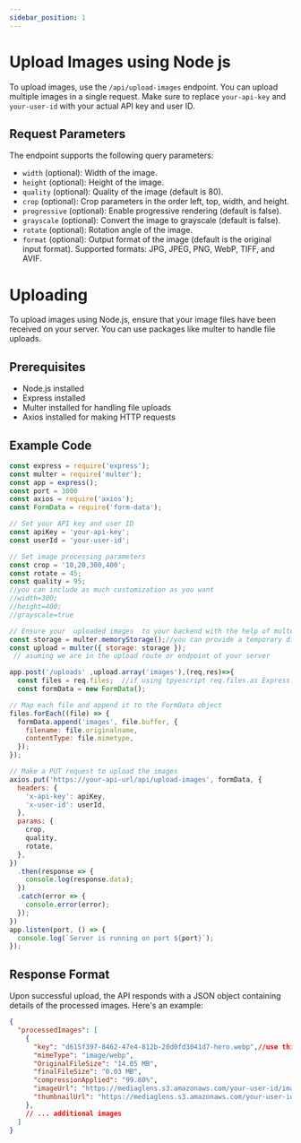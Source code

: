 ```yaml
---
sidebar_position: 1
---
```

# Upload Images using Node js

To upload images, use the `/api/upload-images` endpoint. You can upload multiple images in a single request. Make sure to replace `your-api-key` and `your-user-id` with your actual API key and user ID.

## Request Parameters

The endpoint supports the following query parameters:

- `width` (optional): Width of the image.
- `height` (optional): Height of the image.
- `quality` (optional): Quality of the image (default is 80).
- `crop` (optional): Crop parameters in the order left, top, width, and height.
- `progressive` (optional): Enable progressive rendering (default is false).
- `grayscale` (optional): Convert the image to grayscale (default is false).
- `rotate` (optional): Rotation angle of the image.
- `format` (optional): Output format of the image (default is the original input format). Supported formats: JPG, JPEG, PNG, WebP, TIFF, and AVIF.

# Uploading 

To upload images using Node.js, ensure that your image files have been received on your server. You can use packages like multer to handle file uploads.

## Prerequisites

- Node.js installed
- Express installed
- Multer installed for handling file uploads
- Axios installed for making HTTP requests

## Example Code

```javascript title="Upload using node"
const express = require('express');
const multer = require('multer');
const app = express();
const port = 3000
const axios = require('axios');
const FormData = require('form-data');

// Set your API key and user ID
const apiKey = 'your-api-key';
const userId = 'your-user-id';

// Set image processing parameters
const crop = '10,20,300,400';
const rotate = 45;
const quality = 95;
//you can include as much customization as you want
//width=300;  
//height=400;
//grayscale=true

// Ensure your  uploaded images  to your backend with the help of multer
const storage = multer.memoryStorage();//you can provide a temporary disk storage please console multer's documentation
const upload = multer({ storage: storage });
 // asuming we are in the upload route or endpoint of your server 

app.post('/uploads' ,upload.array('images'),(req,res)=>{
  const files = req.files;  //if using tpyescript req.files.as Express.Multer.File[];
  const formData = new FormData();

// Map each file and append it to the FormData object
files.forEach((file) => {
  formData.append('images', file.buffer, {
    filename: file.originalname,
    contentType: file.mimetype,
  });
});

// Make a PUT request to upload the images
axios.put('https://your-api-url/api/upload-images', formData, {
  headers: {
    'x-api-key': apiKey,
    'x-user-id': userId,
  },
  params: {
    crop,
    quality,
    rotate,
  },
})
  .then(response => {
    console.log(response.data);
  })
  .catch(error => {
    console.error(error);
  });
})
app.listen(port, () => {
  console.log(`Server is running on port ${port}`);
});
```
## Response Format

Upon successful upload, the API responds with a JSON object containing details of the processed images. Here's an example:

```json title="result"
{
  "processedImages": [
    {
      "key": "d615f397-8462-47e4-812b-20d0fd3041d7-hero.webp",//use this key to delete later
      "mimeType": "image/webp",
      "OriginalFileSize": "14.05 MB",
      "finalFileSize": "0.03 MB",
      "compressionApplied": "99.80%",
      "imageUrl": "https://mediaglens.s3.amazonaws.com/your-user-id/images/d615f397-8462-47e4-812b-20d0fd3041d7-hero.webp",
      "thumbnailUrl": "https://mediaglens.s3.amazonaws.com/your-user-id/images/thumbnails/d615f397-8462-47e4-812b-20d0fd3041d7-hero.webp"
    },
    // ... additional images
  ]
}
```